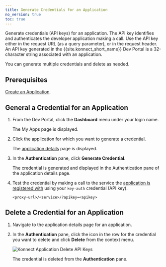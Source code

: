```yaml
---
title: Generate Credentials for an Application
no_version: true
toc: true
---
```


Generate credentials (API keys) for an application. The API key identifies and authenticates
the developer application making a call. Use the API key either in the request URL (as a query parameter),
or in the request header. An API key generated in the {{site.konnect_short_name}}
Dev Portal is a 32-character string associated with an application.

You can generate multiple credentials and delete as needed.

## Prerequisites

[Create an Application](/konnect/dev-portal/developers/dev-apps#create-app-portal).

## General a Credential for an Application

1. From the Dev Portal, click the **Dashboard** menu under your login name.

   The My Apps page is displayed.

2. Click the application for which you want to generate a credential.

   The [application details](/konnect/dev-portal/developers/dev-apps#app-details-page) page is displayed.

3. In the **Authentication** pane, click **Generate Credential**.

   The credential is generated and displayed in
   the Authentication pane of the application details page.

4. Test the credential by making a call to the service the
   [application is registered with](/konnect/dev-portal/developers/dev-reg-app-service)
   using your `key-auth` credential (API key).

   ```
   <proxy-url>/<service>/?apikey=<apikey>
   ```

## Delete a Credential for an Application

1. Navigate to the application details page for an application.

2. In the **Authentication** pane, click the icon in the row for the credential you want to delete
   and click **Delete** from the context menu.

   ![Konnect Application Delete API Keys](/assets/images/docs/konnect/konnect-dev-gen-app-cred-api-key.png)

   The credential is deleted from the **Authentication** pane.
